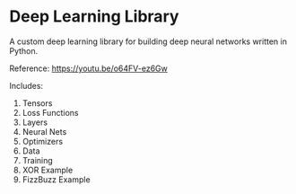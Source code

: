 # Deep Learning Library

A custom deep learning library for building deep neural networks written in Python.

Reference: https://youtu.be/o64FV-ez6Gw

Includes:
1. Tensors
2. Loss Functions
3. Layers
4. Neural Nets
5. Optimizers
6. Data
7. Training
8. XOR Example
9. FizzBuzz Example
